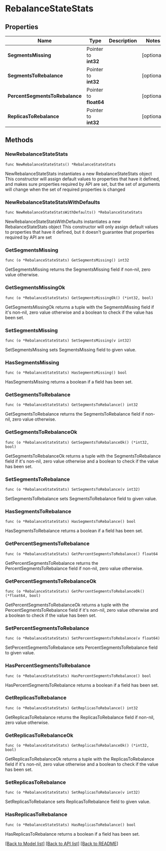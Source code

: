 # RebalanceStateStats

## Properties

Name | Type | Description | Notes
------------ | ------------- | ------------- | -------------
**SegmentsMissing** | Pointer to **int32** |  | [optional] 
**SegmentsToRebalance** | Pointer to **int32** |  | [optional] 
**PercentSegmentsToRebalance** | Pointer to **float64** |  | [optional] 
**ReplicasToRebalance** | Pointer to **int32** |  | [optional] 

## Methods

### NewRebalanceStateStats

`func NewRebalanceStateStats() *RebalanceStateStats`

NewRebalanceStateStats instantiates a new RebalanceStateStats object
This constructor will assign default values to properties that have it defined,
and makes sure properties required by API are set, but the set of arguments
will change when the set of required properties is changed

### NewRebalanceStateStatsWithDefaults

`func NewRebalanceStateStatsWithDefaults() *RebalanceStateStats`

NewRebalanceStateStatsWithDefaults instantiates a new RebalanceStateStats object
This constructor will only assign default values to properties that have it defined,
but it doesn't guarantee that properties required by API are set

### GetSegmentsMissing

`func (o *RebalanceStateStats) GetSegmentsMissing() int32`

GetSegmentsMissing returns the SegmentsMissing field if non-nil, zero value otherwise.

### GetSegmentsMissingOk

`func (o *RebalanceStateStats) GetSegmentsMissingOk() (*int32, bool)`

GetSegmentsMissingOk returns a tuple with the SegmentsMissing field if it's non-nil, zero value otherwise
and a boolean to check if the value has been set.

### SetSegmentsMissing

`func (o *RebalanceStateStats) SetSegmentsMissing(v int32)`

SetSegmentsMissing sets SegmentsMissing field to given value.

### HasSegmentsMissing

`func (o *RebalanceStateStats) HasSegmentsMissing() bool`

HasSegmentsMissing returns a boolean if a field has been set.

### GetSegmentsToRebalance

`func (o *RebalanceStateStats) GetSegmentsToRebalance() int32`

GetSegmentsToRebalance returns the SegmentsToRebalance field if non-nil, zero value otherwise.

### GetSegmentsToRebalanceOk

`func (o *RebalanceStateStats) GetSegmentsToRebalanceOk() (*int32, bool)`

GetSegmentsToRebalanceOk returns a tuple with the SegmentsToRebalance field if it's non-nil, zero value otherwise
and a boolean to check if the value has been set.

### SetSegmentsToRebalance

`func (o *RebalanceStateStats) SetSegmentsToRebalance(v int32)`

SetSegmentsToRebalance sets SegmentsToRebalance field to given value.

### HasSegmentsToRebalance

`func (o *RebalanceStateStats) HasSegmentsToRebalance() bool`

HasSegmentsToRebalance returns a boolean if a field has been set.

### GetPercentSegmentsToRebalance

`func (o *RebalanceStateStats) GetPercentSegmentsToRebalance() float64`

GetPercentSegmentsToRebalance returns the PercentSegmentsToRebalance field if non-nil, zero value otherwise.

### GetPercentSegmentsToRebalanceOk

`func (o *RebalanceStateStats) GetPercentSegmentsToRebalanceOk() (*float64, bool)`

GetPercentSegmentsToRebalanceOk returns a tuple with the PercentSegmentsToRebalance field if it's non-nil, zero value otherwise
and a boolean to check if the value has been set.

### SetPercentSegmentsToRebalance

`func (o *RebalanceStateStats) SetPercentSegmentsToRebalance(v float64)`

SetPercentSegmentsToRebalance sets PercentSegmentsToRebalance field to given value.

### HasPercentSegmentsToRebalance

`func (o *RebalanceStateStats) HasPercentSegmentsToRebalance() bool`

HasPercentSegmentsToRebalance returns a boolean if a field has been set.

### GetReplicasToRebalance

`func (o *RebalanceStateStats) GetReplicasToRebalance() int32`

GetReplicasToRebalance returns the ReplicasToRebalance field if non-nil, zero value otherwise.

### GetReplicasToRebalanceOk

`func (o *RebalanceStateStats) GetReplicasToRebalanceOk() (*int32, bool)`

GetReplicasToRebalanceOk returns a tuple with the ReplicasToRebalance field if it's non-nil, zero value otherwise
and a boolean to check if the value has been set.

### SetReplicasToRebalance

`func (o *RebalanceStateStats) SetReplicasToRebalance(v int32)`

SetReplicasToRebalance sets ReplicasToRebalance field to given value.

### HasReplicasToRebalance

`func (o *RebalanceStateStats) HasReplicasToRebalance() bool`

HasReplicasToRebalance returns a boolean if a field has been set.


[[Back to Model list]](../README.md#documentation-for-models) [[Back to API list]](../README.md#documentation-for-api-endpoints) [[Back to README]](../README.md)


